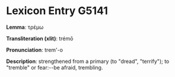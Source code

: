 # Lexicon Entry G5141

**Lemma**: τρέμω

**Transliteration (xlit)**: trémō

**Pronunciation**: trem'-o

**Description**:
strengthened from a primary  (to "dread", "terrify"); to "tremble" or fear:--be afraid, trembling.
